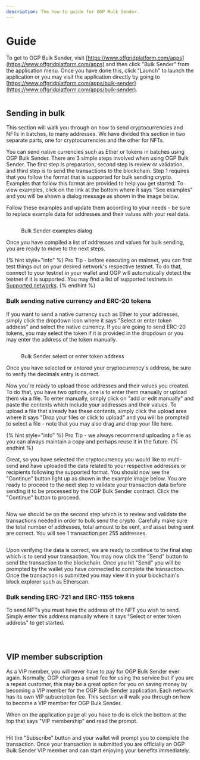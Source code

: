 ```yaml
---
description: The how-to guide for OGP Bulk Sender.
---
```


# Guide

To get to OGP Bulk Sender, visit [https://www.offgridplatform.com/apps](https://www.offgridplatform.com/apps) and then click "Bulk Sender" from the application menu. Once you have done this, click "Launch" to launch the application or you may visit the application directly by going to [https://www.offgridplatform.com/apps/bulk-sender](https://www.offgridplatform.com/apps/bulk-sender).

<figure><img src="../../.gitbook/assets/ogpbsdemo1 (1).png" alt=""><figcaption></figcaption></figure>

## Sending in bulk

This section will walk you through on how to send cryptocurrencies and NFTs in batches, to many addresses. We have divided this section in two separate parts, one for cryptocurrencies and the other for NFTs.

You can send native currencies such as Ether or tokens in batches using OGP Bulk Sender. There are 3 simple steps involved when using OGP Bulk Sender. The first step is preparation, second step is review or validation, and third step is to send the transactions to the blockchain. Step 1 requires that you follow the format that is supported for bulk sending crypto. Examples that follow this format are provided to help you get started. To view examples, click on the link at the bottom where it says "See examples" and you will be shown a dialog message as shown in the image below.

Follow these examples and update them according to your needs - be sure to replace example data for addresses and their values with your real data.

<figure><img src="../../.gitbook/assets/ogpbsdemo2.png" alt=""><figcaption><p>Bulk Sender examples dialog</p></figcaption></figure>

Once you have compiled a list of addresses and values for bulk sending, you are ready to move to the next steps.

{% hint style="info" %}
Pro Tip - before executing on mainnet, you can first test things out on your desired network's respective testnet. To do that, connect to your testnet in your wallet and OGP will automatically detect the testnet if it is supported. You may find a list of supported testnets in [Supported networks](../../supported-networks.md).
{% endhint %}

### Bulk sending native currency and ERC-20 tokens

If you want to send a native currency such as Ether to your addresses, simply click the dropdown icon where it says "Select or enter token address" and select the native currency. If you are going to send ERC-20 tokens, you may select the token if it is provided in the dropdown or you may enter the address of the token manually.

<figure><img src="../../.gitbook/assets/ogpbsdemo3.png" alt=""><figcaption><p>Bulk Sender select or enter token address</p></figcaption></figure>

Once you have selected or entered your cryptocurrency's address, be sure to verify the decimals entry is correct.&#x20;

Now you're ready to upload those addresses and their values you created. To do that, you have two options, one is to enter them manually or upload them via a file. To enter manually, simply click on "add or edit manually" and paste the contents which include your addresses and their values. To upload a file that already has these contents, simply click the upload area where it says "Drop your files or click to upload" and you will be prompted to select a file - note that you may also drag and drop your file here.

{% hint style="info" %}
Pro Tip - we always recommend uploading a file as you can always maintain a copy and perhaps reuse it in the future.
{% endhint %}

Great, so you have selected the cryptocurrency you would like to multi-send and have uploaded the data related to your respective addresses or recipients following the supported format. You should now see the "Continue" button light up as shown in the example image below. You are ready to proceed to the next step to validate your transaction data before sending it to be processed by the OGP Bulk Sender contract. Click the "Continue" button to proceed.

<figure><img src="../../.gitbook/assets/ogpbsdemo4.png" alt=""><figcaption></figcaption></figure>

Now we should be on the second step which is to review and validate the transactions needed in order to bulk send the crypto. Carefully make sure the total number of addresses, total amount to be sent, and asset being sent are correct. You will see 1 transaction per 255 addresses.

<figure><img src="../../.gitbook/assets/ogpbsdemo5.png" alt=""><figcaption></figcaption></figure>

Upon verifying the data is correct, we are ready to continue to the final step which is to send your transaction. You may now click the "Send" button to send the transaction to the blockchain. Once you hit "Send" you will be prompted by the wallet you have connected to complete the transaction. Once the transaction is submitted you may view it in your blockchain's block explorer such as Etherscan.

### Bulk sending ERC-721 and ERC-1155 tokens

To send NFTs you must have the address of the NFT you wish to send. Simply enter this address manually where it says "Select or enter token address" to get started.

<figure><img src="../../.gitbook/assets/ogpbsdemo7.png" alt=""><figcaption></figcaption></figure>

<figure><img src="../../.gitbook/assets/ogpbsdemo8.png" alt=""><figcaption></figcaption></figure>

<figure><img src="../../.gitbook/assets/ogpbsdemo9.png" alt=""><figcaption></figcaption></figure>

## VIP member subscription

As a VIP member, you will never have to pay for OGP Bulk Sender ever again. Normally, OGP charges a small fee for using the service but if you are a repeat customer, this may be a great option for you on saving money by becoming a VIP member for the OGP Bulk Sender application. Each network has its own VIP subscription fee. This section will walk you through on how to become a VIP member for OGP Bulk Sender.

When on the application page all you have to do is click the bottom at the top that says "VIP membership" and read the prompt.

<figure><img src="../../.gitbook/assets/ogpbsdemo6.png" alt=""><figcaption></figcaption></figure>

Hit the "Subscribe" button and your wallet will prompt you to complete the transaction. Once your transaction is submitted you are officially an OGP Bulk Sender VIP member and can start enjoying your benefits immediately.
